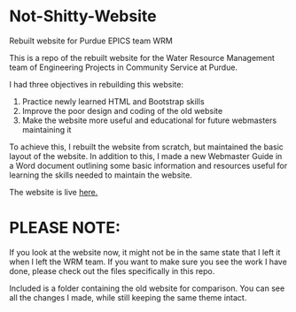 # Not-Shitty-Website
Rebuilt website for Purdue EPICS team WRM

This is a repo of the rebuilt website for the Water Resource Management team of Engineering Projects in Community Service at Purdue.

I had three objectives in rebuilding this website:
1. Practice newly learned HTML and Bootstrap skills
2. Improve the poor design and coding of the old website
3. Make the website more useful and educational for future webmasters maintaining it

To achieve this, I rebuilt the website from scratch, but maintained the basic layout of the website. In addition to this, I made a new Webmaster Guide in a Word document outlining some basic information and resources useful for learning the skills needed to maintain the website.

The website is live <a href="https://epics.ecn.purdue.edu/wrm/index.html">here.</a>

# PLEASE NOTE:
If you look at the website now, it might not be in the same state that I left it when I left the WRM team. If you want to make sure you see the work I have done, please check out the files specifically in this repo.

Included is a folder containing the old website for comparison. You can see all the changes I made, while still keeping the same theme intact.
